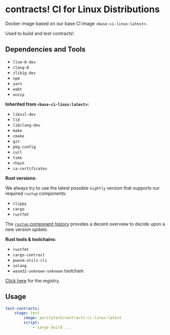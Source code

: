 # contracts! CI for Linux Distributions

Docker image based on our base CI image `<base-ci-linux:latest>`.

Used to build and test contracts!.

## Dependencies and Tools

- `llvm-8-dev`
- `clang-8`
- `zlib1g-dev`
- `npm`
- `yarn`
- `wabt`
- `unzip`

**Inherited from `<base-ci-linux:latest>`:**

- `libssl-dev`
- `lld`
- `libclang-dev`
- `make`
- `cmake`
- `git`
- `pkg-config`
- `curl`
- `time`
- `rhash`
- `ca-certificates`

**Rust versions:**

We always try to use the latest possible `nightly` version that supports our required `rustup` components:

- `clippy`
- `cargo`
- `rustfmt`

The [`rustup` component history](https://rust-lang.github.io/rustup-components-history/) provides a decent overview to decide upon a new version update.

**Rust tools & toolchains:**

- `rustfmt`
- `cargo-contract`
- `pwasm-utils-cli`
- `solang`
- `wasm32-unknown-unknown` toolchain

[Click here](https://hub.docker.com/repository/docker/paritytech/contracts-ci-linux) for the registry.

## Usage

```yaml
test-contracts:
    stage: test
        image: paritytech/contracts-ci-linux:latest
        script:
            - cargo build ...
```

